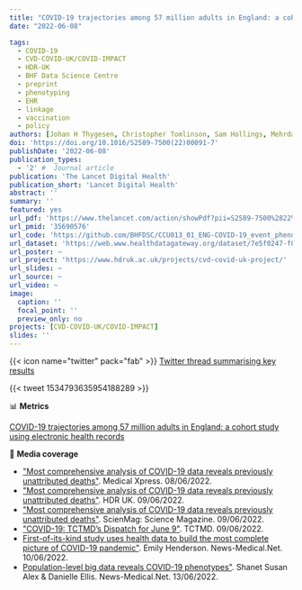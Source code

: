```yaml
---
title: "COVID-19 trajectories among 57 million adults in England: a cohort study using electronic health records"
date: "2022-06-08"

tags:
  - COVID-19
  - CVD-COVID-UK/COVID-IMPACT
  - HDR-UK
  - BHF Data Science Centre
  - preprint
  - phenotyping
  - EHR
  - linkage
  - vaccination
  - policy
authors: [Johan H Thygesen, Christopher Tomlinson, Sam Hollings, Mehrdad Mizani, Alex Handy, Ashley Akbari, Amitava Banerjee, Jennifer Cooper, Alvina Lai, Ken Li, Bilal Mateen, Naveed Sattar, Reecha Sofat, Ana Torralbo, Honghan Wu, Angela Wood, Jonathan A C Sterne, Christina Pagel, William Whiteley, Cathie Sudlow, Harry Hemingway, Spiros Denaxas, on behalf of the CVD-COVID-UK Consortium]
doi: 'https://doi.org/10.1016/S2589-7500(22)00091-7'
publishDate: '2022-06-08'
publication_types:
  - '2' #  Journal article
publication: 'The Lancet Digital Health'
publication_short: 'Lancet Digital Health'
abstract: ''
summary: ''
featured: yes
url_pdf: 'https://www.thelancet.com/action/showPdf?pii=S2589-7500%2822%2900091-7'
url_pmid: '35690576'
url_code: 'https://github.com/BHFDSC/CCU013_01_ENG-COVID-19_event_phenotyping'
url_dataset: 'https://web.www.healthdatagateway.org/dataset/7e5f0247-f033-4f98-aed3-3d7422b9dc6d'
url_poster: ~
url_project: 'https://www.hdruk.ac.uk/projects/cvd-covid-uk-project/'
url_slides: ~
url_source: ~
url_video: ~
image:
  caption: ''
  focal_point: ''
  preview_only: no
projects: [CVD-COVID-UK/COVID-IMPACT]
slides: ''
---
```


{{< icon name="twitter" pack="fab" >}} [Twitter thread summarising key results](https://twitter.com/tomlincr/status/1534793635954188289)  

{{< tweet 1534793635954188289 >}}
  
📊 **Metrics**

<script type="text/javascript" src="//cdn.plu.mx/widget-details.js"></script>
<a href="https://plu.mx/plum/a/?doi=10.1016%2Fs2589-7500(22)00091-7" class="plumx-details" data-site="plum" data-hide-when-empty="true">COVID-19 trajectories among 57 million adults in England: a cohort study using electronic health records</a>

<script type='text/javascript' src='https://d1bxh8uas1mnw7.cloudfront.net/assets/embed.js'></script>
<div data-badge-details="right" data-badge-type="medium-donut" data-doi="10.1016/S2589-7500(22)00091-7" data-hide-no-mentions="true" class="altmetric-embed"></div>

<span class="__dimensions_badge_embed__" data-doi="10.1016/S2589-7500(22)00091-7" data-hide-zero-citations="true" data-legend="always"></span><script async src="https://badge.dimensions.ai/badge.js" charset="utf-8"></script>
  
📰 **Media coverage**

* ["Most comprehensive analysis of COVID-19 data reveals previously unattributed deaths"](https://medicalxpress.com/news/2022-06-comprehensive-analysis-covid-reveals-previously.html). Medical Xpress. 08/06/2022.
* ["Most comprehensive analysis of COVID-19 data reveals previously unattributed deaths"](https://www.hdruk.ac.uk/news/most-comprehensive-analysis-of-covid-19-data-reveals-previously-unattributed-deaths/). HDR UK. 09/06/2022.
* ["Most comprehensive analysis of COVID-19 data reveals previously unattributed deaths"](https://scienmag.com/most-comprehensive-analysis-of-covid-19-data-reveals-previously-unattributed-deaths/). ScienMag: Science Magazine. 09/06/2022.
* ["COVID-19: TCTMD’s Dispatch for June 9"](https://www.tctmd.com/news/COVID19-daily-dispatch). TCTMD. 09/06/2022.
* [First-of-its-kind study uses health data to build the most complete picture of COVID-19 pandemic"](https://www.news-medical.net/news/20220609/First-of-its-kind-study-uses-health-data-to-build-the-most-complete-picture-of-COVID-19-pandemic.aspx). Emily Henderson. News-Medical.Net. 10/06/2022.
* [Population-level big data reveals COVID-19 phenotypes"](https://www.news-medical.net/news/20220613/Population-level-big-data-reveals-COVID-19-phenotypes.aspx). Shanet Susan Alex & Danielle Ellis. News-Medical.Net. 13/06/2022.
